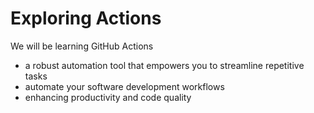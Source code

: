 # Exploring Actions

We will be learning GitHub Actions
- a robust automation tool that empowers you to streamline repetitive tasks
- automate your software development workflows
- enhancing productivity and code quality